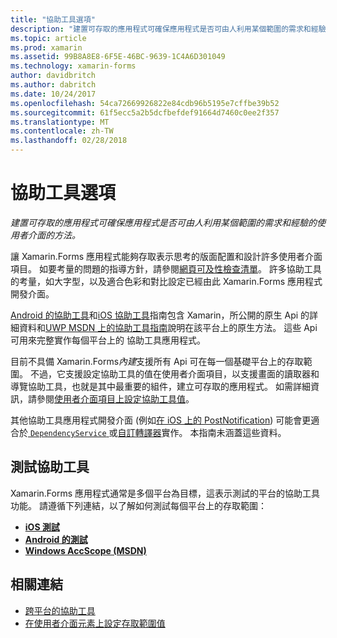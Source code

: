 ```yaml
---
title: "協助工具選項"
description: "建置可存取的應用程式可確保應用程式是否可由人利用某個範圍的需求和經驗的使用者介面的方法。"
ms.topic: article
ms.prod: xamarin
ms.assetid: 99B8A8E8-6F5E-46BC-9639-1C4A6D301049
ms.technology: xamarin-forms
author: davidbritch
ms.author: dabritch
ms.date: 10/24/2017
ms.openlocfilehash: 54ca72669926822e84cdb96b5195e7cffbe39b52
ms.sourcegitcommit: 61f5ecc5a2b5dcfbefdef91664d7460c0ee2f357
ms.translationtype: MT
ms.contentlocale: zh-TW
ms.lasthandoff: 02/28/2018
---
```

# <a name="accessibility"></a>協助工具選項

_建置可存取的應用程式可確保應用程式是否可由人利用某個範圍的需求和經驗的使用者介面的方法。_

讓 Xamarin.Forms 應用程式能夠存取表示思考的版面配置和設計許多使用者介面項目。 如要考量的問題的指導方針，請參閱[網頁可及性檢查清單](~/cross-platform/app-fundamentals/accessibility.md)。 許多協助工具的考量，如大字型，以及適合色彩和對比設定已經由此 Xamarin.Forms 應用程式開發介面。

[Android 的協助工具](~/android/app-fundamentals/accessibility.md)和[iOS 協助工具](~/ios/app-fundamentals/accessibility.md)指南包含 Xamarin，所公開的原生 Api 的詳細資料和[UWP MSDN 上的協助工具指南](https://msdn.microsoft.com/windows/uwp/accessibility/basic-accessibility-information)說明在該平台上的原生方法。 這些 Api 可用來完整實作每個平台上的 協助工具應用程式。

目前不具備 Xamarin.Forms*內建*支援所有 Api 可在每一個基礎平台上的存取範圍。 不過，它支援設定協助工具的值在使用者介面項目，以支援畫面的讀取器和導覽協助工具，也就是其中最重要的組件，建立可存取的應用程式。 如需詳細資訊，請參閱[使用者介面項目上設定協助工具值](~/xamarin-forms/app-fundamentals/accessibility/setting-accessibility-values.md)。

其他協助工具應用程式開發介面 (例如[在 iOS 上的 PostNotification](~/ios/app-fundamentals/accessibility.md)) 可能會更適合於[ `DependencyService` ](~/xamarin-forms/app-fundamentals/dependency-service/index.md)或[自訂轉譯器](~/xamarin-forms/app-fundamentals/custom-renderer/index.md)實作。 本指南未涵蓋這些資料。

## <a name="testing-accessibility"></a>測試協助工具

Xamarin.Forms 應用程式通常是多個平台為目標，這表示測試的平台的協助工具功能。 請遵循下列連結，以了解如何測試每個平台上的存取範圍：

- [**iOS 測試**](~/ios/app-fundamentals/accessibility.md)
- [**Android 的測試**](~/android/app-fundamentals/accessibility.md)
- [**Windows AccScope (MSDN)**](https://msdn.microsoft.com/library/windows/desktop/dn433239)


## <a name="related-links"></a>相關連結

- [跨平台的協助工具](~/cross-platform/app-fundamentals/accessibility.md)
- [在使用者介面元素上設定存取範圍值](~/xamarin-forms/app-fundamentals/accessibility/setting-accessibility-values.md)
